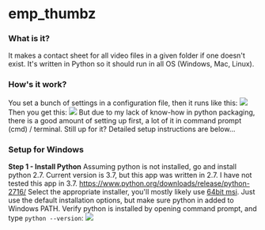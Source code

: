 # emp_thumbz
### What is it?
It makes a contact sheet for all video files in a given folder if one doesn't exist.
It's written in Python so it should run in all OS (Windows, Mac, Linux).
### How's it work?
You set a bunch of settings in a configuration file, then it runs like this:
![](https://i.imgur.com/xdwklzx.jpg)
Then you get this:
![](https://i.imgur.com/clzZE5D.jpg)
But due to my lack of know-how in python packaging, there is a good amount of setting up first, a lot of it in command prompt (cmd) / terminal.
Still up for it?  Detailed setup instructions are below...
### Setup for Windows
**Step 1 - Install Python**
Assuming python is not installed, go and install python 2.7.
Current version is 3.7, but this app was written in 2.7.  I have not tested this app in 3.7.
https://www.python.org/downloads/release/python-2716/
Select the appropriate installer, you'll mostly likely use [64bit msi](https://www.python.org/ftp/python/2.7.16/python-2.7.16.amd64.msi).
Just use the default installation options, but make sure python in added to Windows PATH.
Verify python is installed by opening command prompt, and type `python --version`:
![](https://i.imgur.com/tgQH4vT.png)


